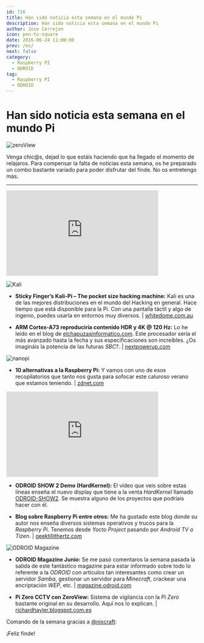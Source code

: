 ```yaml
---
id: 716
title: Han sido noticia esta semana en el mundo Pi
description: Han sido noticia esta semana en el mundo Pi
author: Jose Cerrejon
icon: pen-to-square
date: 2016-06-24 11:00:00
prev: /es/
next: false
category:
  - Raspberry PI
  - ODROID
tag:
  - Raspberry PI
  - ODROID
---
```


# Han sido noticia esta semana en el mundo Pi

![zeroView](/images/2016/06/zeroView.png)

Venga chic@s, dejad lo que estáis haciendo que ha llegado el momento de relajaros. Para compensar la falta de noticias esta semana, os he preparado un combo bastante variado para poder disfrutar del finde. No os entretengo más.

- - -
<iframe width="400" height="225" src="https://www.youtube.com/embed/AA8unJeobKE?rel=0&amp;showinfo=0" frameborder="0" allowfullscreen></iframe>

![Kali](/images/2016/06/Kali-Pi-Drone_small2.jpg)

* **Sticky Finger’s Kali-Pi – The pocket size hacking machine:** Kali es una de las mejores distribuciones en el mundo del Hacking en general. Hace tiempo que está disponible para la Pi. Con una pantalla táctil y algo de ingenio, puedes usarla en entornos muy diversos. | [whitedome.com.au](https://whitedome.com.au/re4son/sticky-fingers-kali-pi/)

* **ARM Cortex-A73 reproduciría contenido HDR y 4K @ 120 Hz:** Lo he leído en el blog de [elchapuzasinformatico.com](https://elchapuzasinformatico.com/2016/06/arm-cortex-a73-reproduciria-contenido-hdr-4k-120-hz/). Este procesador sería el más avanzado hasta la fecha y sus especificaciones son increíbles. ¿Os imagináis la potencia de las futuras *SBC*?. | [nextpowerup.com](http://www.nextpowerup.com/news/28666/arm-cortex-a73-might-support-hdr-and-4k-uhd-at-120-hz/)

![nanopi](/images/2016/06/nanopi.jpg)

* **10 alternativas a la Raspberry Pi:** Y vamos con uno de esos recopilatorios que tanto nos gusta para sofocar este caluroso verano que estamos teniendo. | [zdnet.com](http://www.zdnet.com/pictures/10-alternatives-to-the-raspberry-pi/?ftag=TRE17cfd61&bhid=)

<iframe width="400" height="225" src="https://www.youtube.com/embed/-Z1IEhdqE2M?rel=0&amp;showinfo=0" frameborder="0" allowfullscreen></iframe>

* **ODROID SHOW 2 Demo (HardKernel):** El vídeo que veis sobre estas líneas enseña el nuevo display que tiene a la venta *HardKernel* llamado [ODROID-SHOW2](http://www.hardkernel.com/main/products/prdt_info.php?g_code=G141743018597). Se muestra alguno de los proyectos que podríais hacer con él.

* **Blog sobre Raspberry Pi entre otros:** Me ha gustado este blog donde su autor nos enseña diversos sistemas operativos y trucos para la *Raspberry Pi*. Tenemos desde *Yocto Project* pasando por *Android TV o Tizen*. | [geektillithertz.com](http://geektillithertz.com/wordpress/)

![ODROID Magazine](/images/2016/06/ODROID-Magazine-201606-221x300.png)

* **ODROID Magazine Junio:** Se me pasó comentaros la semana pasada la salida de este fantástico magazine para estar informado sobre todo lo referente a la *ODROID* con artículos tan interesantes como crear un servidor *Samba*, gestionar un servidor para *Minecraft*, crackear una encriptación *WEP*, etc. | [magazine.odroid.com](http://magazine.odroid.com/201606)

* **Pi Zero CCTV con ZeroView:** Sistema de vigilancia con la *Pi Zero* bastante original en su desarrollo. Aquí nos lo explican. | [richardhayler.blogspot.com.es](http://richardhayler.blogspot.com.es/2016/06/pi-zero-cctv-with-zeroview.html)

Comando de la semana gracias a [@nixcraft](https://twitter.com/nixcraft/):




¡Feliz finde!